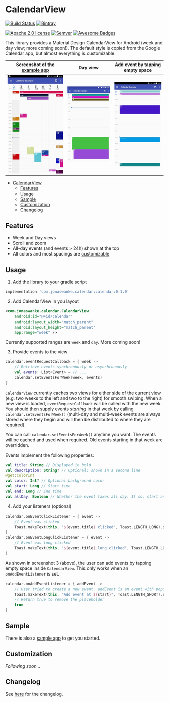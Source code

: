# CalendarView

[![Build Status](https://travis-ci.com/JonasWanke/com.jonaswanke.calendar.svg?branch=dev)](https://travis-ci.com/JonasWanke/com.jonaswanke.calendar)
[![Bintray](https://img.shields.io/bintray/v/jonaswanke/maven/calendar.svg)](https://bintray.com/jonaswanke/maven/calendar)

[![Apache 2.0 license](https://img.shields.io/badge/license-Apache%202.0-green.svg?colorB=4c1)](http://www.apache.org/licenses/LICENSE-2.0)
[![Semver](https://img.shields.io/badge/Semver-2.0.0-green.svg?colorB=4c1)](https://semver.org/spec/v2.0.0.html)
[![Awesome Badges](https://img.shields.io/badge/badges-awesome-green.svg?colorB=4c1)](https://github.com/Naereen/badges)


This library provides a Material Design CalendarView for Android (week and day view; more coming soon!). The default style is copied from the Google Calendar app, but almost everything is customizable.

| Screenshot of the [example app][example]  | Day view                                 | Add event by tapping empty space             |
| :---------------------------------------: | :--------------------------------------: | :------------------------------------------: |
| ![image](docs/assets/screenshot-week.jpg) | ![image](docs/assets/screenshot-day.jpg) | ![image](docs/assets/screenshot-day-add.jpg) |


- [CalendarView](#calendarview)
  - [Features](#features)
  - [Usage](#usage)
  - [Sample](#sample)
  - [Customization](#customization)
  - [Changelog](#changelog)

## Features

- Week and Day views
- Scroll and zoom
- All-day events (and events > 24h) shown at the top
- All colors and most spacings are [customizable](#customization)


## Usage

1. Add the library to your gradle script

  ```groovy
  implementation 'com.jonaswanke.calendar:calendar:0.1.0'
  ```

2. Add CalendarView in you layout

  ```xml
  <com.jonaswanke.calendar.CalendarView
      android:id="@+id/calendar"
      android:layout_width="match_parent"
      android:layout_height="match_parent"
      app:range="week" />
  ```

  Currently supported ranges are `week` and `day`. More coming soon!

3. Provide events to the view

  ```kotlin
  calendar.eventRequestCallback = { week ->
      // Retrieve events synchronously or asynchronously
      val events: List<Event> = // ...
      calendar.setEventsForWeek(week, events)
  }
  ```

  `CalendarView` currently caches two views for either side of the current view (e.g. two weeks to the left and two to the right) for smooth swiping. When a new view is loaded, `eventRequestCallback` will be called with the new week.  
  You should then supply events *starting* in that week by calling `calendar.setEventsForWeek()` (multi-day and multi-week events are always stored where they begin and will then be distributed to where they are required).

  You can call `calendar.setEventsForWeek()` anytime you want. The events will be cached and used when required. Old events starting in that week are overridden.

  Events implement the following properties:

  ```kotlin
  val title: String // Displayed in bold
  val description: String? // Optional; shown in a second line
  @get:ColorInt
  val color: Int? // Optional background color
  val start: Long // Start time
  val end: Long // End time
  val allDay: Boolean // Whether the event takes all day. If so, start and end are just used to determine the day
  ```

4. Add your listeners (optional)

  ```kotlin
  calendar.onEventClickListener = { event ->
      // Event was clicked
      Toast.makeText(this, "${event.title} clicked", Toast.LENGTH_LONG).show()
  }
  calendar.onEventLongClickListener = { event ->
      // Event was long clicked
      Toast.makeText(this, "${event.title} long clicked", Toast.LENGTH_LONG).show()
  }
  ```

  As shown in screenshot 3 (above), the user can add events by tapping empty space inside `CalendarView`. This only works when an `onAddEventListener` is set.

  ```kotlin
  calendar.onAddEventListener = { addEvent ->
      // User tried to create a new event. addEvent is an event with populated start and end.
      Toast.makeText(this, "Add event at ${start}", Toast.LENGTH_SHORT).show()
      // Return true to remove the placeholder
      true
  }
  ```


## Sample

There is also a [sample app][example] to get you started.


## Customization

*Following soon...*


## Changelog

See [here][changelog] for the changelog.

[example]: ./example
[changelog]: ./CHANGELOG.md
